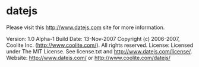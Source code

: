 datejs
======
 
 Please visit this http://www.datejs.com site for more information.
 
 

Version: 1.0 Alpha-1 
Build Date: 13-Nov-2007
Copyright (c) 2006-2007, Coolite Inc. (http://www.coolite.com/). All rights reserved.
License: Licensed under The MIT License. See license.txt and http://www.datejs.com/license/. 
Website: http://www.datejs.com/ or http://www.coolite.com/datejs/
